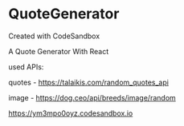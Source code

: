 # QuoteGenerator
Created with CodeSandbox

A Quote Generator With React

used APIs:

quotes - https://talaikis.com/random_quotes_api

image - https://dog.ceo/api/breeds/image/random


https://ym3mpo0oyz.codesandbox.io
